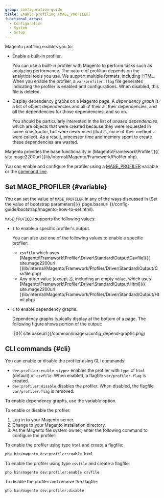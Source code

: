 ```yaml
---
group: configuration-guide
title: Enable profiling (MAGE_PROFILER)
functional_areas:
  - Configuration
  - System
  - Setup
---
```


Magento profiling enables you to:

-   Enable a built-in profiler.

	You can use a built-in profiler with Magento to perform tasks such as analyzing performance. The nature of profiling depends on the analytical tools you use. We support multiple formats, including HTML. When you enable the profiler, a `var/profiler.flag` file generates indicating the profiler is enabled and configurations. When disabled, this file is deleted.

-   Display dependency graphs on a Magento page. A *dependency graph* is a list of object dependencies and all of their all their dependencies, and all the dependencies for those dependencies, and so on.

	You should be particularly interested in the list of *unused dependencies*, which are objects that were created because they were requested in some constructor, but were never used (that is, none of their methods were called). As a result, processor time and memory spent to create these dependencies are wasted.

Magento provides the base functionality in [Magento\\Framework\\Profiler]({{ site.mage2200url }}lib/internal/Magento/Framework/Profiler.php).

You can enable and configure the profiler using a [MAGE_PROFILER](#variable) variable or the [command line](#cli).

## Set MAGE_PROFILER {#variable}

You can set the value of `MAGE_PROFILER` in any of the ways discussed in [Set the value of bootstrap parameters]({{ page.baseurl }}/config-guide/bootstrap/magento-how-to-set.html).

`MAGE_PROFILER` supports the following values:

-   `1` to enable a specific profiler's output.

	You can also use one of the following values to enable a specific profiler:

    - `csvfile` which uses [Magento\\Framework\\Profiler\\Driver\\Standard\\Output\\Csvfile]({{ site.mage2200url }}lib/internal/Magento/Framework/Profiler/Driver/Standard/Output/Csvfile.php)
    - Any other value (except `2`), including an empty value, which uses [Magento\\Framework\\Profiler\\Driver\\Standard\\Output\\Html]({{ site.mage2200url }}lib/internal/Magento/Framework/Profiler/Driver/Standard/Output/Html.php)

-   `2` to enable dependency graphs.

	Dependency graphs typically display at the bottom of a page. The following figure shows portion of the output:

	![]({{ site.baseurl }}/common/images/config_depend-graphs.png)

## CLI commands {#cli}

You can enable or disable the profiler using CLI commands:

-   `dev:profiler:enable <type>` enables the profiler with `type` of `html` (default) or `csvfile`. When enabled, a flagfile `var/profiler.flag` is created.
-   `dev:profiler:disable` disables the profiler. When disabled, the flagfile `var/profiler.flag` is removed.

To enable dependency graphs, use the variable option.

To enable or disable the profiler:

1. Log in to your Magento server.
1. Change to your Magento installation directory.
1. As the Magento file system owner, enter the following command to configure the profiler:

  To enable the profiler using type `html` and create a flagfile:

  ```bash
  php bin/magento dev:profiler:enable html
  ```

  To enable the profiler using type `csvfile` and create a flagfile:

  ```bash
  php bin/magento dev:profiler:enable csvfile
  ```

  To disable the profiler and remove the flagfile:

  ```bash
  php bin/magento dev:profiler:disable
  ```
